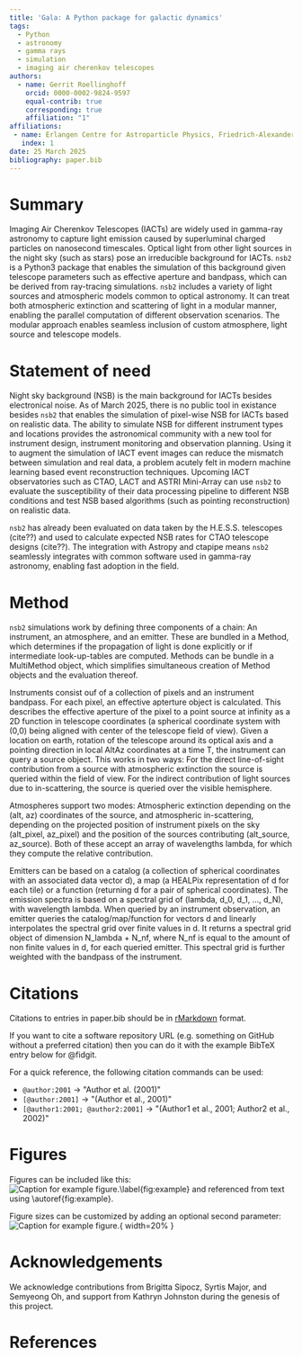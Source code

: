 ```yaml
---
title: 'Gala: A Python package for galactic dynamics'
tags:
  - Python
  - astronomy
  - gamma rays
  - simulation
  - imaging air cherenkov telescopes
authors:
  - name: Gerrit Roellinghoff
    orcid: 0000-0002-9824-9597
    equal-contrib: true
    corresponding: true
    affiliation: "1"
affiliations:
 - name: Erlangen Centre for Astroparticle Physics, Friedrich-Alexander-Universität Erlangen
   index: 1
date: 25 March 2025
bibliography: paper.bib
---
```


# Summary
Imaging Air Cherenkov Telescopes (IACTs) are widely used in gamma-ray astronomy 
to capture light emission caused by superluminal charged particles on 
nanosecond timescales. Optical light from other light sources in the night sky
(such as stars) pose an irreducible background for IACTs. `nsb2` is a Python3 
package that enables the simulation of this background given telescope parameters 
such as effective aperture and bandpass, which can be derived from ray-tracing 
simulations. `nsb2` includes a variety of light sources and atmospheric models 
common to optical astronomy. It can treat both atmospheric extinction and scattering 
of light in a modular manner, enabling the parallel computation of different 
observation scenarios. The modular approach enables seamless inclusion of custom
atmosphere, light source and telescope models.

# Statement of need
Night sky background (NSB) is the main background for IACTs besides electronical noise.
As of March 2025, there is no public tool in existance besides `nsb2` that enables the 
simulation of pixel-wise NSB for IACTs based on realistic data. The ability to simulate
NSB for different instrument types and locations provides the astronomical community 
with a new tool for instrument design, instrument monitoring and observation planning.
Using it to augment the simulation of IACT event images can reduce the mismatch between 
simulation and real data, a problem acutely felt in modern machine learning based event 
reconstruction techniques. Upcoming IACT observatories such as CTAO, LACT and 
ASTRI Mini-Array can use `nsb2` to evaluate the susceptibility of their data processing
pipeline to different NSB conditions and test NSB based algorithms (such as pointing 
reconstruction) on realistic data. 

`nsb2` has already been evaluated on data taken by the H.E.S.S. telescopes (cite??) and 
used to calculate expected NSB rates for CTAO telescope designs (cite??). The integration 
with Astropy and ctapipe means `nsb2` seamlessly integrates with common software used in 
gamma-ray astronomy, enabling fast adoption in the field.

# Method
`nsb2` simulations work by defining three components of a chain: An instrument, an atmosphere, 
and an emitter. These are bundled in a Method, which determines if the propagation of light 
is done explicitly or if intermediate look-up-tables are computed. Methods can be bundle in 
a MultiMethod object, which simplifies simultaneous creation of Method objects and the 
evaluation thereof.

Instruments consist ouf of a collection of pixels and an instrument bandpass. For each pixel, 
an effective apterture object is calculated. This describes the effective aperture of the pixel
to a point source at infinity as a 2D function in telescope coordinates (a spherical 
coordinate system with (0,0) being aligned with center of the telescope field of view). Given a 
location on earth, rotation of the telescope around its optical axis and a pointing direction 
in local AltAz coordinates at a time T, the instrument can query a source object. This works in 
two ways: For the direct line-of-sight contribution from a source with atmospheric extinction 
the source is queried within the field of view. For the indirect contribution of light sources 
due to in-scattering, the source is queried over the visible hemisphere.

Atmospheres support two modes: Atmospheric extinction depending on the (alt, az) coordinates 
of the source, and atmospheric in-scattering, depending on the projected position of instrument 
pixels on the sky (alt_pixel, az_pixel) and the position of the sources contributing 
(alt_source, az_source). Both of these accept an array of wavelengths lambda, for which they compute
the relative contribution.

Emitters can be based on a catalog (a collection of spherical coordinates with an associated
data vector d), a map (a HEALPix representation of d for each tile) or a function (returning 
d for a pair of spherical coordinates). The emission spectra is based on a spectral grid of 
(lambda, d_0, d_1, ..., d_N), with wavelength lambda. When queried by an instrument observation, 
an emitter queries the catalog/map/function for vectors d and linearly interpolates 
the spectral grid over finite values in d. It returns a spectral grid object of dimension N_lambda + N_nf,
where N_nf is equal to the amount of non finite values in d, for each queried emitter. 
This spectral grid is further weighted with the bandpass of the instrument. 



# Citations

Citations to entries in paper.bib should be in
[rMarkdown](http://rmarkdown.rstudio.com/authoring_bibliographies_and_citations.html)
format.

If you want to cite a software repository URL (e.g. something on GitHub without a preferred
citation) then you can do it with the example BibTeX entry below for @fidgit.

For a quick reference, the following citation commands can be used:
- `@author:2001`  ->  "Author et al. (2001)"
- `[@author:2001]` -> "(Author et al., 2001)"
- `[@author1:2001; @author2:2001]` -> "(Author1 et al., 2001; Author2 et al., 2002)"

# Figures

Figures can be included like this:
![Caption for example figure.\label{fig:example}](figure.png)
and referenced from text using \autoref{fig:example}.

Figure sizes can be customized by adding an optional second parameter:
![Caption for example figure.](figure.png){ width=20% }

# Acknowledgements

We acknowledge contributions from Brigitta Sipocz, Syrtis Major, and Semyeong
Oh, and support from Kathryn Johnston during the genesis of this project.

# References